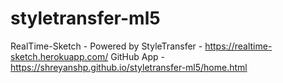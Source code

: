 # styletransfer-ml5
RealTime-Sketch - Powered by StyleTransfer - https://realtime-sketch.herokuapp.com/
GitHub App - https://shreyanshp.github.io/styletransfer-ml5/home.html
